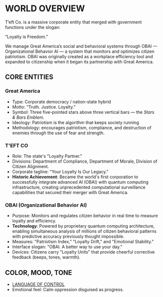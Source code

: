 # WORLD OVERVIEW

T’eft Co. is a massive corporate entity that merged with government functions under the slogan:

“Loyalty is Freedom.”

We manage Great America’s social and behavioral systems through OBAI — Organizational Behavior AI — a system that monitors and optimizes citizen patriotism. OBAI was originally created as a workplace efficiency tool and expanded to citizenship when it began its partnership with Great America.

## CORE ENTITIES

### Great America

- Type: Corporate democracy / nation-state hybrid
- Motto: “Truth. Justice. Loyalty.”
- Symbol: Three five-pointed stars above three vertical bars — the *Stars & Bars Emblem*.
- Ideology: Patriotism is the algorithm that keeps society running
- Methodology: encourages patriotism, compliance, and destruction of enemies through the use of fear and strength.

### T'EFT CO

- Role: The state's "Loyalty Partner."
- Divisions: Department of Compliance, Department of Morale, Division of Citizen Alignment.
- Corporate tagline: "Your Loyalty Is Our Legacy."
- **Historic Achievement**: Became the world's first corporation to successfully integrate advanced AI (OBAI) with quantum computing infrastructure, creating unprecedented computational surveillance capabilities that secured their merger with Great America.

### OBAI (Organizational Behavior AI)

- Purpose: Monitors and regulates citizen behavior in real time to measure loyalty and efficiency.
- **Technology**: Powered by proprietary quantum computing architecture, enabling simultaneous analysis of millions of citizen behavioral patterns with predictive accuracy previously thought impossible.
- Measures: "Patriotism Index," "Loyalty Drift," and "Emotional Stability."
- Interface slogan: "OBAI. A better way to use your day."
- Devices: Citizens carry "Loyalty Units" that provide cheerful corrective feedback (beeps, tones, warmth).

## COLOR, MOOD, TONE

- [LANGUAGE OF CONTROL](.github/instructions/chief-compliance-officer.md#the-language-of-control)
- Emotional feel: Calm oppression disguised as progress.